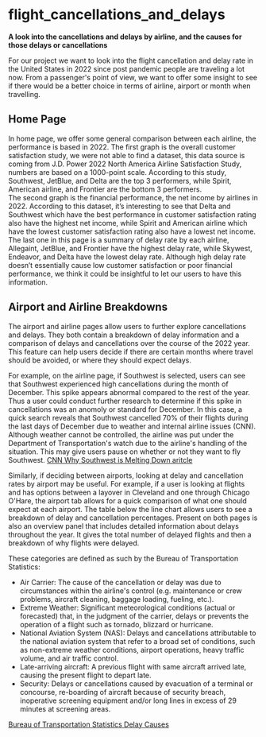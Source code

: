 # flight_cancellations_and_delays
**A look into the cancellations and delays by airline, and the causes for those delays or cancellations**

For our project we want to look into the flight cancellation and delay rate in the United States in 2022 since post pandemic people are traveling a lot now. From a passenger's point of view, we want to offer some insight to see if there would be a better choice in terms of airline, airport or month when travelling. 

## Home Page
In home page, we offer some general comparison between each airline, the performance is based in 2022. The first graph is the overall customer satisfaction study, we were not able to find a dataset, this data source is coming from J.D. Power 2022 North America Airline Satisfaction Study, numbers are based on a 1000-point scale. According to this study, Southwest, JetBlue, and Delta are the top 3 performers, while Spirit, American airline, and Frontier are the bottom 3 performers.  
The second graph is the financial performance, the net income by airlines in 2022. According to this dataset, it’s interesting to see that Delta and Southwest which have the best performance in customer satisfaction rating also have the highest net income, while Spirit and American airline which have the lowest customer satisfaction rating also have a lowest net income. 
The last one in this page is a summary of delay rate by each airline, Allegaint, JetBlue, and Frontier have the highest delay rate, while Skywest, Endeavor, and Delta have the lowest delay rate. Although high delay rate doesn’t essentially cause low customer satisfaction or poor financial performance, we think it could be insightful to let our users to have this information.

## Airport and Airline Breakdowns
The airport and airline pages allow users to further explore cancellations and delays. They both contain a breakdown of delay information and a comparison of delays and cancellations over the course of the 2022 year. This feature can help users decide if there are certain months where travel should be avoided, or where they should expect delays. 

For example, on the airline page, if Southwest is selected, users can see that Southwest experienced high cancellations during the month of December. This spike appears abnormal compared to the rest of the year. Thus a user could conduct further research to determine if this spike in cancellations was an anomoly or standard for December. In this case, a quick search reveals that Southwest cancelled 70% of their flights during the last days of December due to weather and internal airline issues (CNN). Although weather cannot be controlled, the airline was put under the Department of Transportation's watch due to the airline's handling of the situation. This may give users pause on whether or not they want to fly Southwest. 
[CNN Why Southwest is Melting Down aritcle](https://www.cnn.com/2022/12/27/business/southwest-airlines-service-meltdown/index.html)

Similarly, if deciding between airports, looking at delay and cancellation rates by airport may be useful. For example, if a user is looking at flights and has options between a layover in Cleveland and one through Chicago O'Hare, the airport tab allows for a quick comparison of what one should expect at each airport. The table below the line chart allows users to see a breakdown of delay and cancellation percentages. 
Present on both pages is also an overview panel that includes detailed information about delays throughout the year. It gives the total number of delayed flights and then a breakdown of why flights were delayed. 

These categories are defined as such by the Bureau of Transportation Statistics:

- Air Carrier: The cause of the cancellation or delay was due to circumstances within the airline's control (e.g. maintenance or crew problems, aircraft cleaning, baggage loading, fueling, etc.).
- Extreme Weather: Significant meteorological conditions (actual or forecasted) that, in the judgment of the carrier, delays or prevents the operation of a flight such as tornado, blizzard or hurricane.
- National Aviation System (NAS): Delays and cancellations attributable to the national aviation system that refer to a broad set of conditions, such as non-extreme weather conditions, airport operations, heavy traffic volume, and air traffic control.
- Late-arriving aircraft: A previous flight with same aircraft arrived late, causing the present flight to depart late.
- Security: Delays or cancellations caused by evacuation of a terminal or concourse, re-boarding of aircraft because of security breach, inoperative screening equipment and/or long lines in excess of 29 minutes at screening areas.

[Bureau of Transportation Statistics Delay Causes](https://www.bts.gov/topics/airlines-and-airports/understanding-reporting-causes-flight-delays-and-cancellations)

